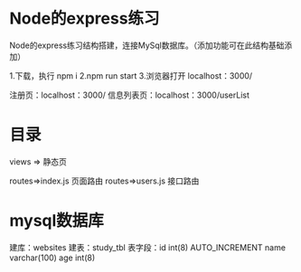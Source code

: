 
# Node的express练习

Node的express练习结构搭建，连接MySql数据库。（添加功能可在此结构基础添加）

1.下载，执行 npm i
2.npm run start
3.浏览器打开 localhost：3000/

注册页：localhost：3000/
信息列表页：localhost：3000/userList


# 目录
views => 静态页

routes=>index.js 页面路由
routes=>users.js 接口路由

# mysql数据库
建库：websites
建表：study_tbl
表字段：id int(8) AUTO_INCREMENT 
       name varchar(100)
       age int(8)
